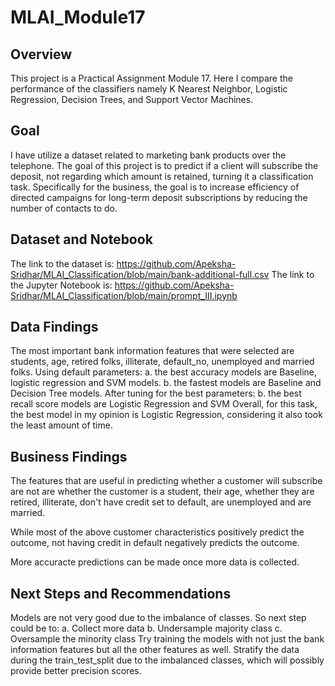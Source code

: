 # MLAI_Module17

## Overview
This project is a Practical Assignment Module 17. Here I compare the performance of the classifiers namely K Nearest Neighbor, Logistic Regression, Decision Trees, and Support Vector Machines. 

## Goal
I have utilize a dataset related to marketing bank products over the telephone. The goal of this project is to predict if a client will subscribe the deposit, not regarding which amount is retained, turning it a classification task. Specifically for the business, the goal is to increase efficiency of directed campaigns for long-term deposit subscriptions by reducing the number of contacts to do.

## Dataset and Notebook
The link to the dataset is: https://github.com/Apeksha-Sridhar/MLAI_Classification/blob/main/bank-additional-full.csv
The link to the Jupyter Notebook is: https://github.com/Apeksha-Sridhar/MLAI_Classification/blob/main/prompt_III.ipynb

## Data Findings
The most important bank information features that were selected are students, age, retired folks, illiterate, default_no, unemployed and married folks.
Using default parameters:
 a. the best accuracy models are Baseline, logistic regression and SVM models.
 b. the fastest models are Baseline and Decision Tree models.
After tuning for the best parameters:
 b. the best recall score models are Logistic Regression and SVM
Overall, for this task, the best model in my opinion is Logistic Regression, considering it also took the least amount of time.

## Business Findings
The features that are useful in predicting whether a customer will subscribe are not are whether the customer is a student, their age, whether they are retired, illiterate, don't have credit set to default, are unemployed and are married.

While most of the above customer characteristics positively predict the outcome, not having credit in default negatively predicts the outcome.

More accuracte predictions can be made once more data is collected.

## Next Steps and Recommendations
Models are not very good due to the imbalance of classes. So next step could be to:
 a. Collect more data
 b. Undersample majority class
 c. Oversample the minority class
Try training the models with not just the bank information features but all the other features as well.
Stratify the data during the train_test_split due to the imbalanced classes, which will possibly provide better precision scores.
